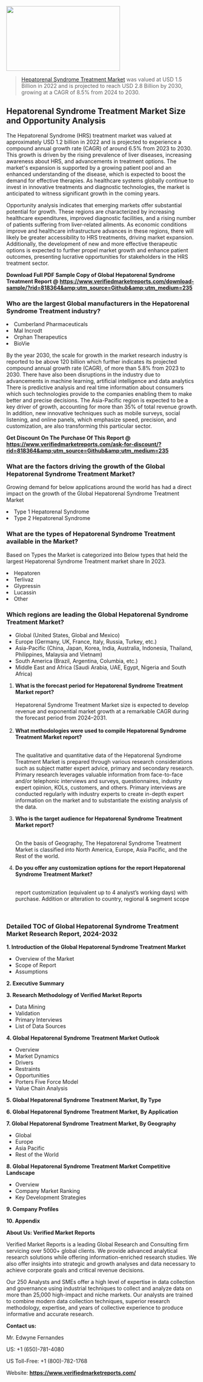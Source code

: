 <img src="https://ffe5etoiles.com/wp-content/uploads/2024/12/MST1-300x171.png" alt="" width="300" height="171" class="alignnone size-medium wp-image-20088" /><blockquote><p><p><a href="https://www.verifiedmarketreports.com/download-sample/?rid=818364&utm_source=Github&utm_medium=235" target="_blank">Hepatorenal Syndrome Treatment Market</a> was valued at USD 1.5 Billion in 2022 and is projected to reach USD 2.8 Billion by 2030, growing at a CAGR of 8.5% from 2024 to 2030.</p></blockquote><p><h2>Hepatorenal Syndrome Treatment Market Size and Opportunity Analysis</h2><p>The Hepatorenal Syndrome (HRS) treatment market was valued at approximately USD 1.2 billion in 2022 and is projected to experience a compound annual growth rate (CAGR) of around 6.5% from 2023 to 2030. This growth is driven by the rising prevalence of liver diseases, increasing awareness about HRS, and advancements in treatment options. The market's expansion is supported by a growing patient pool and an enhanced understanding of the disease, which is expected to boost the demand for effective therapies. As healthcare systems globally continue to invest in innovative treatments and diagnostic technologies, the market is anticipated to witness significant growth in the coming years.</p><p>Opportunity analysis indicates that emerging markets offer substantial potential for growth. These regions are characterized by increasing healthcare expenditures, improved diagnostic facilities, and a rising number of patients suffering from liver-related ailments. As economic conditions improve and healthcare infrastructure advances in these regions, there will likely be greater accessibility to HRS treatments, driving market expansion. Additionally, the development of new and more effective therapeutic options is expected to further propel market growth and enhance patient outcomes, presenting lucrative opportunities for stakeholders in the HRS treatment sector.</p></p><p class=""><strong>Download Full PDF Sample Copy of Global Hepatorenal Syndrome Treatment Report @ <a href="https://www.verifiedmarketreports.com/download-sample/?rid=818364&amp;utm_source=Github&amp;utm_medium=235" target="_blank">https://www.verifiedmarketreports.com/download-sample/?rid=818364&amp;utm_source=Github&amp;utm_medium=235</a></strong></p><h3 id="" class="">Who are the largest Global manufacturers in the Hepatorenal Syndrome Treatment industry?</h3><p><li>Cumberland Pharmaceuticals</li><li> Mal Incrodt</li><li> Orphan Therapeutics</li><li> BioVie</li></p><div class=""><div class="" dir="" data-message-author-role="" data-message-id="" data-message-model-slug=""><div class=""><div class=""><div class=""><div class="" dir="" data-message-author-role="" data-message-id="" data-message-model-slug=""><div class=""><div class=""><p>By the year 2030, the scale for growth in the market research industry is reported to be above 120 billion which further indicates its projected compound annual growth rate (CAGR), of more than 5.8% from 2023 to 2030. There have also been disruptions in the industry due to advancements in machine learning, artificial intelligence and data analytics There is predictive analysis and real time information about consumers which such technologies provide to the companies enabling them to make better and precise decisions. The Asia-Pacific region is expected to be a key driver of growth, accounting for more than 35% of total revenue growth. In addition, new innovative techniques such as mobile surveys, social listening, and online panels, which emphasize speed, precision, and customization, are also transforming this particular sector.</p><p><strong>Get Discount On The Purchase Of This Report @&nbsp; <a href="https://www.verifiedmarketreports.com/ask-for-discount/?rid=818364&amp;utm_source=Github&amp;utm_medium=235" target="_blank">https://www.verifiedmarketreports.com/ask-for-discount/?rid=818364&amp;utm_source=Github&amp;utm_medium=235</a></strong></p></div></div></div></div></div></div></div></div><h3 id="" class="">What are the factors driving the growth of the Global Hepatorenal Syndrome Treatment Market?</h3><p id="" class="">Growing demand for below applications around the world has had a direct impact on the growth of the Global Hepatorenal Syndrome Treatment Market</p><p id="" class=""><li>Type 1 Hepatorenal Syndrome</li><li> Type 2 Hepatorenal Syndrome</li></p><h3 id="" class="">What are the types of Hepatorenal Syndrome Treatment available in the Market?</h3><p id="" class="">Based on Types the Market is categorized into Below types that held the largest Hepatorenal Syndrome Treatment market share In 2023.</p><p id="" class=""><li>Hepatoren</li><li> Terlivaz</li><li> Glypressin</li><li> Lucassin</li><li> Other</li></p><h3 id="" class="">Which regions are leading the Global Hepatorenal Syndrome Treatment Market?</h3><ul><li>Global (United States, Global and Mexico)</li><li>Europe (Germany, UK, France, Italy, Russia, Turkey, etc.)</li><li>Asia-Pacific (China, Japan, Korea, India, Australia, Indonesia, Thailand, Philippines, Malaysia and Vietnam)</li><li>South America (Brazil, Argentina, Columbia, etc.)</li><li>Middle East and Africa (Saudi Arabia, UAE, Egypt, Nigeria and South Africa)</li></ul><p><ol><li><strong>What is the forecast period for Hepatorenal Syndrome Treatment Market report?<br /></strong><br /><span data-sheets-root="1" data-sheets-value="{&quot;1&quot;:2,&quot;2&quot;:&quot;XXXX size is expected to develop revenue and exponential market growth at a remarkable CAGR during the forecast period from 2024&ndash;2030.&quot;}" data-sheets-userformat="{&quot;2&quot;:12674,&quot;4&quot;:{&quot;1&quot;:2,&quot;2&quot;:16776960},&quot;10&quot;:2,&quot;11&quot;:0,&quot;15&quot;:&quot;Arial&quot;,&quot;16&quot;:12}">Hepatorenal Syndrome Treatment Market size is expected to develop revenue and exponential market growth at a remarkable CAGR during the forecast period from 2024&ndash;2031.</span><br /><br /></li><li><strong>What methodologies were used to compile Hepatorenal Syndrome Treatment Market report?<br /><br /></strong><p>The qualitative and quantitative data of the&nbsp;Hepatorenal Syndrome Treatment Market is prepared through various research considerations such as subject matter expert advice, primary and secondary research. Primary research leverages valuable information from face-to-face and/or telephonic interviews and surveys, questionnaires, industry expert opinion, KOLs, customers, and others. Primary interviews are conducted regularly with industry experts to create in-depth expert information on the market and to substantiate the existing analysis of the data.&nbsp;</p></li><li><strong>Who is the target audience for Hepatorenal Syndrome Treatment Market report?<br /><br /></strong><p>On the basis of Geography, The&nbsp;Hepatorenal Syndrome Treatment Market is classified into North America, Europe, Asia Pacific, and the Rest of the world.</p></li><li><strong>Do you offer any customization options for the report Hepatorenal Syndrome Treatment Market?<br /><br /></strong><p>report customization (equivalent up to 4 analyst&rsquo;s working days) with purchase. Addition or alteration to country, regional &amp; segment scope</p><p>&nbsp;</p></li></ol></p><h3 id="" class="">Detailed TOC of Global Hepatorenal Syndrome Treatment Market Research Report, 2024-2032</h3><p id="" class=""><strong>1. Introduction of the Global Hepatorenal Syndrome Treatment Market</strong></p><ul><li>Overview of the Market</li><li>Scope of Report</li><li>Assumptions</li></ul><p id="" class=""><strong>2. Executive Summary</strong></p><p id="" class=""><strong>3. Research Methodology of&nbsp;Verified Market Reports</strong></p><ul><li>Data Mining</li><li>Validation</li><li>Primary Interviews</li><li>List of Data Sources</li></ul><p id="" class=""><strong>4. Global Hepatorenal Syndrome Treatment Market Outlook</strong></p><ul><li>Overview</li><li>Market Dynamics</li><li>Drivers</li><li>Restraints</li><li>Opportunities</li><li>Porters Five Force Model</li><li>Value Chain Analysis</li></ul><p id="" class=""><strong>5. Global Hepatorenal Syndrome Treatment Market, By&nbsp;Type</strong></p><p id="" class=""><strong>6. Global Hepatorenal Syndrome Treatment Market, By Application</strong></p><p id="" class=""><strong>7. Global Hepatorenal Syndrome Treatment Market, By Geography</strong></p><ul><li>Global</li><li>Europe</li><li>Asia Pacific</li><li>Rest of the World</li></ul><p id="" class=""><strong>8. Global Hepatorenal Syndrome Treatment Market Competitive Landscape</strong></p><ul><li>Overview</li><li>Company Market Ranking</li><li>Key Development Strategies</li></ul><p id="" class=""><strong>9. Company Profiles</strong></p><p id="" class=""><strong>10. Appendix</strong></p><p id="" class=""><strong>About Us: Verified Market Reports</strong></p><p id="" class="">Verified Market Reports is a leading Global Research and Consulting firm servicing over 5000+ global clients. We provide advanced analytical research solutions while offering information-enriched research studies. We also offer insights into strategic and growth analyses and data necessary to achieve corporate goals and critical revenue decisions.</p><p id="" class="">Our 250 Analysts and SMEs offer a high level of expertise in data collection and governance using industrial techniques to collect and analyze data on more than 25,000 high-impact and niche markets. Our analysts are trained to combine modern data collection techniques, superior research methodology, expertise, and years of collective experience to produce informative and accurate research.</p><p id="" class=""><strong>Contact us:</strong></p><p id="" class="">Mr. Edwyne Fernandes</p><p id="" class="">US: +1 (650)-781-4080</p><p id="" class="">US Toll-Free: +1 (800)-782-1768</p><p id="" class="">Website: <a target="" data-test-app-aware-link=""><strong>https://www.verifiedmarketreports.com/</strong></a></p>
